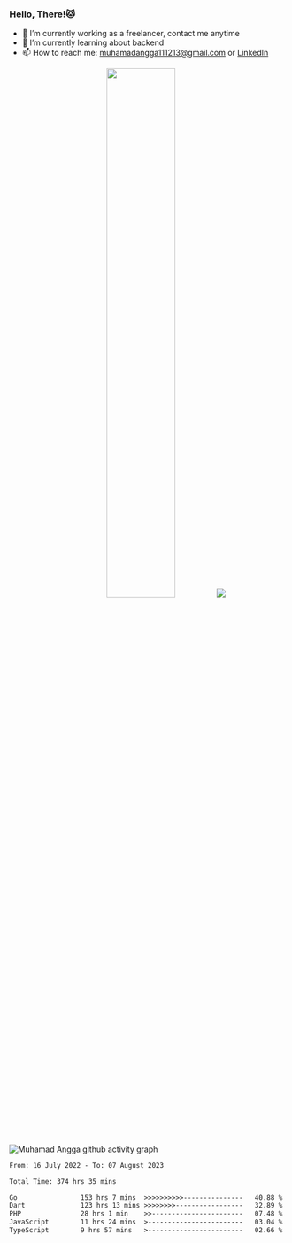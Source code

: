 
### Hello, There!🐱

- 🔭 I’m currently working as a freelancer, contact me anytime
- 🌱 I’m currently learning about backend
- 📫 How to reach me: [muhamadangga111213@gmail.com](mailto:muhamadangga111213@gmail.com) or [LinkedIn](https://www.linkedin.com/in/muhamad-angga)

<p align="center">
    <img width="49.5%" src="https://github-readme-stats.vercel.app/api?username=muhangga&count_private=true&theme=ocean_dark&show_icons=true" />
    &nbsp;
    <img src="https://github-readme-stats.vercel.app/api/top-langs/?username=muhangga&langs_count=8&layout=compact&theme=ocean_dark&show_icons=true" />
</p>

![Muhamad Angga github activity graph](https://github-readme-activity-graph.cyclic.app/graph?username=muhangga&custom_title=Angga&color=708090&theme=github-dark)


<!--START_SECTION:waka-->

```txt
From: 16 July 2022 - To: 07 August 2023

Total Time: 374 hrs 35 mins

Go                153 hrs 7 mins  >>>>>>>>>>---------------   40.88 %
Dart              123 hrs 13 mins >>>>>>>>-----------------   32.89 %
PHP               28 hrs 1 min    >>-----------------------   07.48 %
JavaScript        11 hrs 24 mins  >------------------------   03.04 %
TypeScript        9 hrs 57 mins   >------------------------   02.66 %
```

<!--END_SECTION:waka-->
